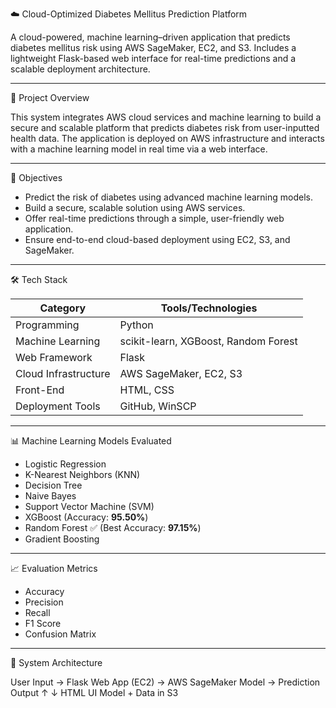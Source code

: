 ☁️ Cloud-Optimized Diabetes Mellitus Prediction Platform

A cloud-powered, machine learning–driven application that predicts diabetes mellitus risk using AWS SageMaker, EC2, and S3. Includes a lightweight Flask-based web interface for real-time predictions and a scalable deployment architecture.

---

🧠 Project Overview

This system integrates AWS cloud services and machine learning to build a secure and scalable platform that predicts diabetes risk from user-inputted health data. The application is deployed on AWS infrastructure and interacts with a machine learning model in real time via a web interface.

---

🎯 Objectives

- Predict the risk of diabetes using advanced machine learning models.
- Build a secure, scalable solution using AWS services.
- Offer real-time predictions through a simple, user-friendly web application.
- Ensure end-to-end cloud-based deployment using EC2, S3, and SageMaker.

---

🛠️ Tech Stack

| Category          | Tools/Technologies                              |
|-------------------|--------------------------------------------------|
| Programming       | Python                                           |
| Machine Learning  | scikit-learn, XGBoost, Random Forest             |
| Web Framework     | Flask                                            |
| Cloud Infrastructure | AWS SageMaker, EC2, S3                          |
| Front-End         | HTML, CSS                                        |
| Deployment Tools  | GitHub, WinSCP                                   |

---

📊 Machine Learning Models Evaluated

- Logistic Regression
- K-Nearest Neighbors (KNN)
- Decision Tree
- Naive Bayes
- Support Vector Machine (SVM)
- XGBoost (Accuracy: **95.50%**)
- Random Forest ✅ (Best Accuracy: **97.15%**)
- Gradient Boosting

---

📈 Evaluation Metrics

- Accuracy
- Precision
- Recall
- F1 Score
- Confusion Matrix

---

🧩 System Architecture

User Input → Flask Web App (EC2) → AWS SageMaker Model → Prediction Output ↑ ↓ HTML UI Model + Data in S3

